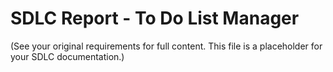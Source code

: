 # SDLC Report - To Do List Manager

(See your original requirements for full content. This file is a placeholder for your SDLC documentation.)
